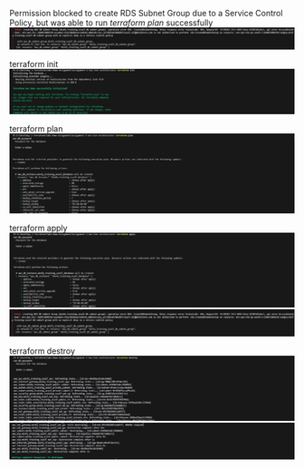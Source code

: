 Permission blocked to create RDS Subnet Group due to a Service Control Policy, but was able to run _terraform plan_ successfully
![alt text](image-6.png)



terraform init
![alt text](image.png)


terraform plan
![alt text](image-1.png)


terraform apply
![alt text](image-2.png)
![alt text](image-3.png)


terraform destroy
![alt text](image-5.png)
![alt text](image-4.png)